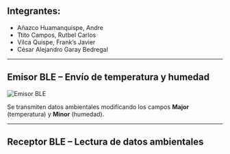 ## Integrantes:
- Añazco Huamanquispe, Andre  
- Ttito Campos, Rutbel Carlos  
- Vilca Quispe, Frank’s Javier  
- César Alejandro Garay Bedregal  

---

##  Emisor BLE – Envío de temperatura y humedad

![Emisor BLE](https://github.com/user-attachments/assets/91aff0a3-8edd-4e33-a5ed-f3b0dfcfafd6)

Se transmiten datos ambientales modificando los campos **Major** (temperatura) y **Minor** (humedad).

---

##  Receptor BLE – Lectura de datos ambientales

